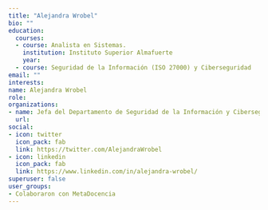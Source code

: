 ```yaml
---
title: "Alejandra Wrobel"
bio: ""
education:
  courses:
  - course: Analista en Sistemas.
    institution: Instituto Superior Almafuerte 
    year: 
  - course: Seguridad de la Información (ISO 27000) y Ciberseguridad
email: ""
interests:
name: Alejandra Wrobel
role:
organizations: 
- name: Jefa del Departamento de Seguridad de la Información y Ciberseguridad (Subsecretaría de Modernización de la Provincia del Chaco)
  url: 
social:
- icon: twitter
  icon_pack: fab
  link: https://twitter.com/AlejandraWrobel
- icon: linkedin
  icon_pack: fab
  link: https://www.linkedin.com/in/alejandra-wrobel/
superuser: false
user_groups:
- Colaboraron con MetaDocencia
---
```




